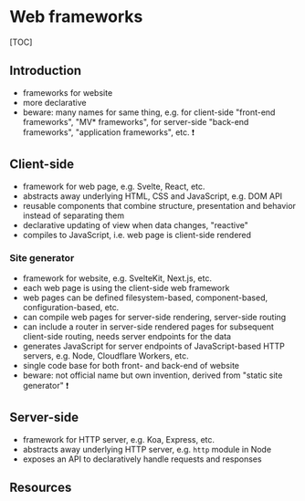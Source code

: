 # Web frameworks

[TOC]


<!-- ToDo: finish -->

## Introduction

- frameworks for website
- more declarative
- beware: many names for same thing, e.g. for client-side "front-end frameworks", "MV* frameworks", for server-side "back-end frameworks", "application frameworks", etc. ❗️



## Client-side

- framework for web page, e.g. Svelte, React, etc.
- abstracts away underlying HTML, CSS and JavaScript, e.g. DOM API
- reusable components that combine structure, presentation and behavior instead of separating them
- declarative updating of view when data changes, "reactive"
- compiles to JavaScript, i.e. web page is client-side rendered

### Site generator

- framework for website, e.g. SvelteKit, Next.js, etc.
- each web page is using the client-side web framework
- web pages can be defined filesystem-based, component-based, configuration-based, etc.
- can compile web pages for server-side rendering, server-side routing
- can include a router in server-side rendered pages for subsequent client-side routing, needs server endpoints for the data
- generates JavaScript for server endpoints of JavaScript-based HTTP servers, e.g. Node, Cloudflare Workers, etc.
- single code base for both front- and back-end of website
- beware: not official name but own invention, derived from "static site generator" ❗️



## Server-side

- framework for HTTP server, e.g. Koa, Express, etc.
- abstracts away underlying HTTP server, e.g. `http` module in Node
- exposes an API to declaratively handle requests and responses



## Resources